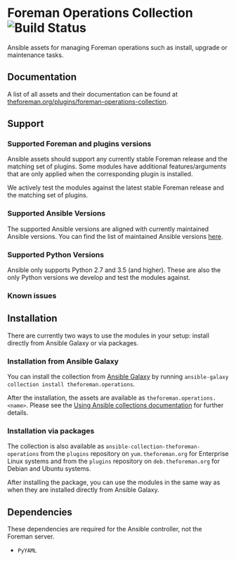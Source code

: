 # Foreman Operations Collection ![Build Status](https://github.com/theforeman/foreman-operations-collection/workflows/CI/badge.svg)

Ansible assets for managing Foreman operations such as install, upgrade or maintenance tasks.

## Documentation

A list of all assets and their documentation can be found at [theforeman.org/plugins/foreman-operations-collection](https://theforeman.org/plugins/foreman-operations-collection/).

## Support

### Supported Foreman and plugins versions

Ansible assets should support any currently stable Foreman release and the matching set of plugins.
Some modules have additional features/arguments that are only applied when the corresponding plugin is installed.

We actively test the modules against the latest stable Foreman release and the matching set of plugins.

### Supported Ansible Versions

The supported Ansible versions are aligned with currently maintained Ansible versions. You can find the list of maintained Ansible versions [here](https://docs.ansible.com/ansible/latest/reference_appendices/release_and_maintenance.html#release-status).

### Supported Python Versions

Ansible only supports Python 2.7 and 3.5 (and higher). These are also the only Python versions we develop and test the modules against.

### Known issues

## Installation

There are currently two ways to use the modules in your setup: install directly from Ansible Galaxy or via packages.

### Installation from Ansible Galaxy

You can install the collection from [Ansible Galaxy](https://galaxy.ansible.com/theforeman/operations) by running `ansible-galaxy collection install theforeman.operations`.

After the installation, the assets are available as `theforeman.operations.<name>`. Please see the [Using Ansible collections documentation](https://docs.ansible.com/ansible/devel/user_guide/collections_using.html) for further details.

### Installation via packages

The collection is also available as `ansible-collection-theforeman-operations` from the `plugins` repository on `yum.theforeman.org` for Enterprise Linux systems and from the `plugins` repository on `deb.theforeman.org` for Debian and Ubuntu systems.

After installing the package, you can use the modules in the same way as when they are installed directly from Ansible Galaxy.

## Dependencies

These dependencies are required for the Ansible controller, not the Foreman server.

* `PyYAML`
